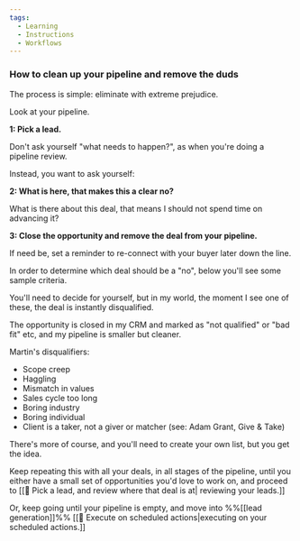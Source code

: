 ```yaml
---
tags: 
  - Learning
  - Instructions
  - Workflows
---
```

### How to clean up your pipeline and remove the duds
The process is simple: eliminate with extreme prejudice. 

Look at your pipeline. 

**1: Pick a lead.** 

Don't ask yourself "what needs to happen?", as when you're doing a pipeline review.

Instead, you want to ask yourself: 

**2: What is here, that makes this a clear no?**

What is there about this deal, that means I should not spend time on advancing it?

**3: Close the opportunity and remove the deal from your pipeline.** 

If need be, set a reminder to re-connect with your buyer later down the line. 

In order to determine which deal should be a "no", below you'll see some sample criteria. 

You'll need to decide for yourself, but in my world, the moment I see one of these, the deal is instantly disqualified.

The opportunity is closed in my CRM and marked as "not qualified" or "bad fit" etc, and my pipeline is smaller but cleaner. 

Martin's disqualifiers:
- Scope creep
- Haggling
- Mismatch in values
- Sales cycle too long
- Boring industry
- Boring individual
- Client is a taker, not a giver or matcher (see: Adam Grant, Give & Take)

There's more of course, and you'll need to create your own list, but you get the idea. 

Keep repeating this with all your deals, in all stages of the pipeline, until you either have a small set of opportunities you'd love to work on, and proceed to [[🔎 Pick a lead, and review where that deal is at| reviewing your leads.]]

Or, keep going until your pipeline is empty, and move into %%[[lead generation]]%% [[🚀 Execute on scheduled actions|executing on your scheduled actions.]]

